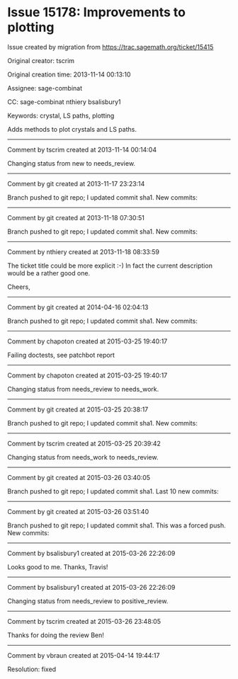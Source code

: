 # Issue 15178: Improvements to plotting

Issue created by migration from https://trac.sagemath.org/ticket/15415

Original creator: tscrim

Original creation time: 2013-11-14 00:13:10

Assignee: sage-combinat

CC:  sage-combinat nthiery bsalisbury1

Keywords: crystal, LS paths, plotting

Adds methods to plot crystals and LS paths.


---

Comment by tscrim created at 2013-11-14 00:14:04

Changing status from new to needs_review.


---

Comment by git created at 2013-11-17 23:23:14

Branch pushed to git repo; I updated commit sha1. New commits:


---

Comment by git created at 2013-11-18 07:30:51

Branch pushed to git repo; I updated commit sha1. New commits:


---

Comment by nthiery created at 2013-11-18 08:33:59

The ticket title could be more explicit :-) In fact the current description would be a rather good one.

Cheers,


---

Comment by git created at 2014-04-16 02:04:13

Branch pushed to git repo; I updated commit sha1. New commits:


---

Comment by chapoton created at 2015-03-25 19:40:17

Failing doctests, see patchbot report


---

Comment by chapoton created at 2015-03-25 19:40:17

Changing status from needs_review to needs_work.


---

Comment by git created at 2015-03-25 20:38:17

Branch pushed to git repo; I updated commit sha1. New commits:


---

Comment by tscrim created at 2015-03-25 20:39:42

Changing status from needs_work to needs_review.


---

Comment by git created at 2015-03-26 03:40:05

Branch pushed to git repo; I updated commit sha1. Last 10 new commits:


---

Comment by git created at 2015-03-26 03:51:40

Branch pushed to git repo; I updated commit sha1. This was a forced push. New commits:


---

Comment by bsalisbury1 created at 2015-03-26 22:26:09

Looks good to me.  Thanks, Travis!


---

Comment by bsalisbury1 created at 2015-03-26 22:26:09

Changing status from needs_review to positive_review.


---

Comment by tscrim created at 2015-03-26 23:48:05

Thanks for doing the review Ben!


---

Comment by vbraun created at 2015-04-14 19:44:17

Resolution: fixed
